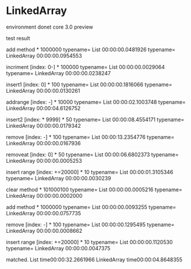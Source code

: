 # LinkedArray

environment
donet core 3.0 preview

test result

add method * 1000000
typename= List<decimal>
00:00:00.0481926
typename= LinkedArray<decimal>
00:00:00.0954553

incriment [index: 0-] * 100000
typename= List<decimal>
00:00:00.0029064
typename= LinkedArray<decimal>
00:00:00.0238247

insert1 [index: 0] * 100
typename= List<decimal>
00:00:00.1816066
typename= LinkedArray<decimal>
00:00:00.0130261

addrange [index: -] * 10000
typename= List<decimal>
00:00:02.1003748
typename= LinkedArray<decimal>
00:00:04.6126752

insert2 [index: * 9999] * 50
typename= List<decimal>
00:00:08.4554171
typename= LinkedArray<decimal>
00:00:00.0179342

remove [index: -] * 100
typename= List<decimal>
00:00:13.2354776
typename= LinkedArray<decimal>
00:00:00.0167936

removeat [index: 0] * 50
typename= List<decimal>
00:00:06.6802373
typename= LinkedArray<decimal>
00:00:00.0005253

insert range [index: +=20000] * 10
typename= List<decimal>
00:00:01.3105346
typename= LinkedArray<decimal>
00:00:00.0030239

clear method * 101000100
typename= List<decimal>
00:00:00.0005216
typename= LinkedArray<decimal>
00:00:00.0002000

add method * 1000000
typename= List<decimal>
00:00:00.0093255
typename= LinkedArray<decimal>
00:00:00.0757735

remove [index: -] * 100
typename= List<decimal>
00:00:00.1295495
typename= LinkedArray<decimal>
00:00:00.0008662

insert range [index: +=20000] * 10
typename= List<decimal>
00:00:00.1120530
typename= LinkedArray<decimal>
00:00:00.0047375

matched.
List time00:00:32.2661966
LinkedArray time00:00:04.8648355
